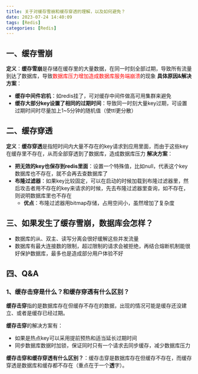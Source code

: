 ```yaml
---
title: 关于对缓存雪崩和缓存穿透的理解，以及如何避免？
date: 2023-07-24 14:40:09
tags: [Redis]
categories: [Redis]
---
```


## 一、缓存雪崩
**定义**：**缓存雪崩**是存储在缓存里的大量数据，在同一时刻全部过期，导致所有流量到达了数据库，导致<font color=red>数据库压力增加造成数据库服务端崩溃</font>的现象
**具体原因&解决方案**：
* **缓存中间件宕机**：如redis挂了，可对缓存中间件做高可用集群来避免
* **缓存大部分key设置了相同的过期时间**：导致同一时刻大量key过期，可设置过期时间时尽量加上1~5分钟的随机值（使ttl更分散）

## 二、缓存穿透
**定义**：**缓存穿透**是指短时间内大量不存在的key请求到应用里面，而由于这些key在缓存里不存在，从而全部穿透到了数据库，造成数据库压力
**解决方案**：
* **把无效的key也保存到redis里面**：设置一个特殊值，比如null，代表这个key数据库也不存在，就不会再去查数据库了
* **布隆过滤器**：如果key比较固定，可以在启动的时候加载到布隆过滤器里，然后攻击者用不存在的key来请求的时候，先去布隆过滤器里查询，如不存在，则说明数据库里也不存在
    * **优点**：布隆过滤器用bitmap存储，占用空间小，虽然增加了复杂度
    
## 三、如果发生了缓存雪崩，数据库会怎样？
* 数据库的从、双主、读写分离会很好缓解这些并发流量
* 数据库有最大连接数的限制，超过限制的请求会被拒绝，再结合熔断机制能很好保护数据库，最多也是造成部分用户体验不好

## 四、Q&A
### 1、缓存击穿是什么？和缓存穿透有什么区别？
**缓存击穿**指的是数据库存在但缓存不存在的数据，出现的情况可能是缓存还没建立、或者是缓存已经过期。

**缓存击穿**的解决方案有：
* 如果是热点key可以采用提前预热和适当延长过期时间
* 同步数据库数据时加锁，保证同时只有一个请求去同步缓存，减少数据库压力

**缓存击穿和缓存穿透有什么区别？**：缓存击穿是数据库存在但缓存不存在，而缓存穿透是数据库和缓存都不存在（重点在于一个**透**字）。